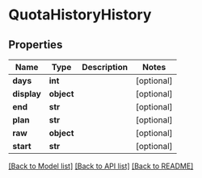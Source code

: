 # QuotaHistoryHistory

## Properties
Name | Type | Description | Notes
------------ | ------------- | ------------- | -------------
**days** | **int** |  | [optional] 
**display** | **object** |  | [optional] 
**end** | **str** |  | [optional] 
**plan** | **str** |  | [optional] 
**raw** | **object** |  | [optional] 
**start** | **str** |  | [optional] 

[[Back to Model list]](../README.md#documentation-for-models) [[Back to API list]](../README.md#documentation-for-api-endpoints) [[Back to README]](../README.md)


